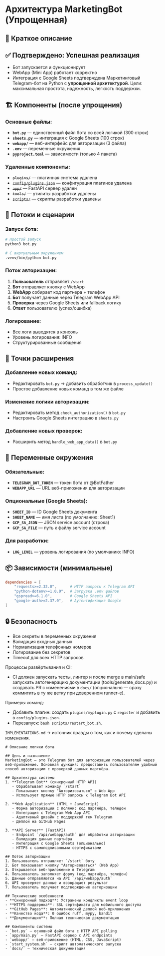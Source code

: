 # Архитектура MarketingBot (Упрощенная)

## 🎯 Краткое описание
## ✅ Подтверждено: Успешная реализация
- Бот запускается и функционирует
- WebApp (Mini App) работает корректно
- Интеграция с Google Sheets подтверждена
Маркетинговый Telegram-бот на Python с **упрощенной архитектурой**. Цели: максимальная простота, надежность, легкость поддержки.

## 🏗️ Компоненты (после упрощения)

### Основные файлы:
- **`bot.py`** — единственный файл бота со всей логикой (300 строк)
- **`sheets.py`** — интеграция с Google Sheets (100 строк)
- **`webapp/`** — веб-интерфейс для авторизации (3 файла)
- **`.env`** — переменные окружения
- **`pyproject.toml`** — зависимости (только 4 пакета)

### Удаленные компоненты:
- ~~`plugins/`~~ — плагинная система удалена
- ~~`config/plugins.json`~~ — конфигурация плагинов удалена
- ~~`app/`~~ — FastAPI сервер удален
- ~~`tools/`~~ — утилиты разработки удалены
- ~~`scripts/`~~ — скрипты разработки удалены

## 🔄 Потоки и сценарии

### Запуск бота:
```bash
# Простой запуск
python3 bot.py

# С виртуальным окружением
.venv/bin/python bot.py
```

### Поток авторизации:
1. **Пользователь** отправляет `/start`
2. **Бот** отправляет кнопку с WebApp
3. **WebApp** собирает код партнера + телефон
4. **Бот** получает данные через Telegram WebApp API
5. **Проверка** через Google Sheets или fallback логику
6. **Ответ** пользователю (успех/ошибка)

### Логирование:
- Все логи выводятся в консоль
- Уровень логирования: INFO
- Структурированные сообщения

## 🔧 Точки расширения

### Добавление новых команд:
- Редактировать `bot.py` → добавить обработчик в `process_update()`
- Простое добавление новых команд в том же файле

### Изменение логики авторизации:
- Редактировать метод `check_authorization()` в `bot.py`
- Настроить Google Sheets интеграцию в `sheets.py`

### Добавление новых проверок:
- Расширить метод `handle_web_app_data()` в `bot.py`

## 🔧 Переменные окружения

### Обязательные:
- **`TELEGRAM_BOT_TOKEN`** — токен бота от @BotFather
- **`WEBAPP_URL`** — URL веб-приложения для авторизации

### Опциональные (Google Sheets):
- **`SHEET_ID`** — ID Google Sheets документа
- **`SHEET_NAME`** — имя листа (по умолчанию: Sheet1)
- **`GCP_SA_JSON`** — JSON service account (строка)
- **`GCP_SA_FILE`** — путь к файлу service account

### Для разработки:
- **`LOG_LEVEL`** — уровень логирования (по умолчанию: INFO)

## 📦 Зависимости (минимальные)

```toml
dependencies = [
    "requests>=2.32.0",      # HTTP запросы к Telegram API
    "python-dotenv>=1.0.0",  # Загрузка .env файлов
    "gspread>=6.1.0",        # Google Sheets API
    "google-auth>=2.37.0",   # Аутентификация Google
]
```

## 🔒 Безопасность

- Все секреты в переменных окружения
- Валидация входных данных
- Нормализация телефонных номеров
- Логирование без секретов
- Timeout для всех HTTP запросов

Процессы развёртывания и CI:
- CI должен запускать тесты, линтер и после merge в main/safe запускать автогенерацию документации (tools/generate_docs.py) и создавать PR с изменениями в `docs/` (опционально — сразу коммитить в ту же ветку при доверенном runner-е).

Примеры команд:
- Добавить плагин: создать `plugins/myplugin.py` с `register` и добавить в `config/plugins.json`.
- Перезапуск: `bash scripts/restart_bot.sh`.

`IMPLEMENTATIONS.md` → источник правды о том, как и почему сделаны изменения.

``` 
# Описание логики бота

## Цель и назначение
MarketingBot — это Telegram бот для авторизации пользователей через веб-приложение. Основная функция: предоставить пользователям удобный способ авторизации с проверкой данных партнёра.

## Архитектура системы
1. **Telegram Bot** (синхронный HTTP API)
   - Обрабатывает команду `/start`
   - Показывает кнопку "Авторизоваться" с Web App
   - Использует прямые HTTP запросы к Telegram Bot API

2. **Web Application** (HTML + JavaScript)
   - Форма авторизации с полями: код партнёра, телефон
   - Интеграция с Telegram Web App API
   - Адаптивный дизайн с поддержкой тем Telegram
   - Деплой на GitHub Pages

3. **API Server** (FastAPI)
   - Endpoint `/api/webapp/auth` для обработки авторизации
   - Валидация данных партнёра
   - Интеграция с Google Sheets (опционально)
   - HTTPS с самоподписанными сертификатами

## Поток авторизации
1. Пользователь отправляет `/start` боту
2. Бот показывает кнопку "Авторизоваться" (Web App)
3. Открывается веб-приложение в Telegram
4. Пользователь заполняет форму (код партнёра, телефон)
5. Данные отправляются на API `/api/webapp/auth`
6. API проверяет данные и возвращает результат
7. Пользователь получает подтверждение авторизации

## Технические особенности
- **Синхронный подход**: Устранены конфликты event loop
- **HTTPS поддержка**: SSL сертификаты для мобильного доступа
- **GitHub Pages**: Автоматический деплой веб-приложения
- **Качество кода**: 0 ошибок ruff, mypy, bandit
- **Документация**: Полная техническая документация

## Компоненты системы
- `bot.py` — основной файл бота с HTTP API polling
- `app/main.py` — FastAPI сервер с API endpoints
- `webapp/` — веб-приложение (HTML, CSS, JavaScript)
- `start_system.sh` — скрипт автоматического запуска
- `docs/` — техническая документация

